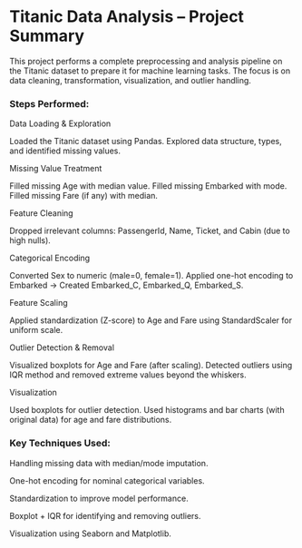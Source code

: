 <h1> Titanic Data Analysis – Project Summary </h1>
This project performs a complete preprocessing and analysis pipeline on the Titanic dataset to prepare it for machine learning tasks. The focus is on data cleaning, transformation, visualization, and outlier handling.

<h3> Steps Performed: </h3>
Data Loading & Exploration

Loaded the Titanic dataset using Pandas.
Explored data structure, types, and identified missing values.

Missing Value Treatment

Filled missing Age with median value.
Filled missing Embarked with mode.
Filled missing Fare (if any) with median.

Feature Cleaning

Dropped irrelevant columns: PassengerId, Name, Ticket, and Cabin (due to high nulls).

Categorical Encoding

Converted Sex to numeric (male=0, female=1).
Applied one-hot encoding to Embarked → Created Embarked_C, Embarked_Q, Embarked_S.

Feature Scaling

Applied standardization (Z-score) to Age and Fare using StandardScaler for uniform scale.

Outlier Detection & Removal

Visualized boxplots for Age and Fare (after scaling).
Detected outliers using IQR method and removed extreme values beyond the whiskers.

Visualization

Used boxplots for outlier detection.
Used histograms and bar charts (with original data) for age and fare distributions.

<h3> Key Techniques Used: </h3>
Handling missing data with median/mode imputation.

One-hot encoding for nominal categorical variables.

Standardization to improve model performance.

Boxplot + IQR for identifying and removing outliers.

Visualization using Seaborn and Matplotlib.

